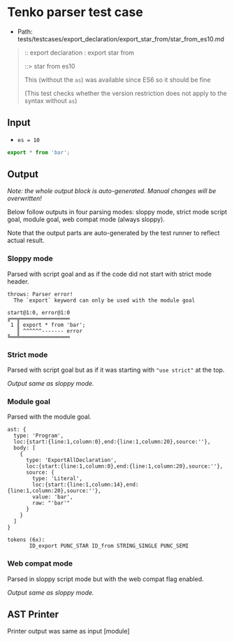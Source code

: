 # Tenko parser test case

- Path: tests/testcases/export_declaration/export_star_from/star_from_es10.md

> :: export declaration : export star from
>
> ::> star from es10
>
> This (without the `as`) was available since ES6 so it should be fine
>
> (This test checks whether the version restriction does not apply to the syntax without `as`)

## Input

- `es = 10`

`````js
export * from 'bar';
`````

## Output

_Note: the whole output block is auto-generated. Manual changes will be overwritten!_

Below follow outputs in four parsing modes: sloppy mode, strict mode script goal, module goal, web compat mode (always sloppy).

Note that the output parts are auto-generated by the test runner to reflect actual result.

### Sloppy mode

Parsed with script goal and as if the code did not start with strict mode header.

`````
throws: Parser error!
  The `export` keyword can only be used with the module goal

start@1:0, error@1:0
╔══╦════════════════
 1 ║ export * from 'bar';
   ║ ^^^^^^------- error
╚══╩════════════════

`````

### Strict mode

Parsed with script goal but as if it was starting with `"use strict"` at the top.

_Output same as sloppy mode._

### Module goal

Parsed with the module goal.

`````
ast: {
  type: 'Program',
  loc:{start:{line:1,column:0},end:{line:1,column:20},source:''},
  body: [
    {
      type: 'ExportAllDeclaration',
      loc:{start:{line:1,column:0},end:{line:1,column:20},source:''},
      source: {
        type: 'Literal',
        loc:{start:{line:1,column:14},end:{line:1,column:20},source:''},
        value: 'bar',
        raw: "'bar'"
      }
    }
  ]
}

tokens (6x):
       ID_export PUNC_STAR ID_from STRING_SINGLE PUNC_SEMI
`````


### Web compat mode

Parsed in sloppy script mode but with the web compat flag enabled.

_Output same as sloppy mode._

## AST Printer

Printer output was same as input [module]
